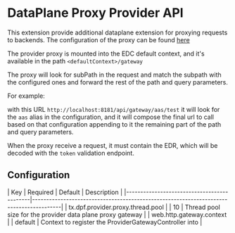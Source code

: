 # DataPlane Proxy Provider API

This extension provide additional dataplane extension for proxying requests to backends.
The configuration of the proxy can be found [here](../edc-dataplane-proxy-provider-core/README.md)

The provider proxy is mounted into the EDC default context, and it's available in the path `<defaultContext>/gateway`

The proxy will look for subPath in the request and match the subpath with the configured ones and forward
the rest of the path and query parameters.

For example:

with this URL `http://localhost:8181/api/gateway/aas/test` it will look for the `aas` alias in the configuration,
and it will compose the final url to call based on that configuration appending to it the remaining part of the path and query
parameters.

When the proxy receive a request, it must contain the EDR, which will be decoded with the `token` validation endpoint.

## Configuration

| Key                                        | Required | Default       | Description                                                 |
|--------------------------------------------|----------------------------------------------------------------------------------------|
| tx.dpf.provider.proxy.thread.pool          |          | 10            | Thread pool size for the provider data plane proxy gateway  |
| web.http.gateway.context                   |          | default       | Context to register the ProviderGatewayController into      |
